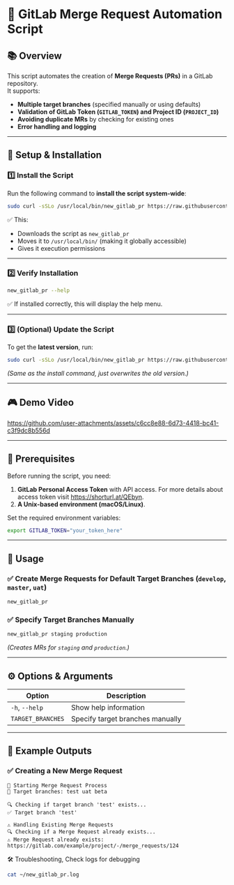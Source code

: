 # 🚀 GitLab Merge Request Automation Script

## 📚 Overview
This script automates the creation of **Merge Requests (PRs)** in a GitLab repository.  
It supports:
- **Multiple target branches** (specified manually or using defaults)
- **Validation of GitLab Token (`GITLAB_TOKEN`) and Project ID (`PROJECT_ID`)**
- **Avoiding duplicate MRs** by checking for existing ones
- **Error handling and logging**

---

## 📌 Setup & Installation

### **1️⃣ Install the Script**
Run the following command to **install the script system-wide**:
```bash
sudo curl -sSLo /usr/local/bin/new_gitlab_pr https://raw.githubusercontent.com/theizekry/gitlab-merge-requests-bot/refs/heads/main/gitlab_pr.sh && sudo chmod +x /usr/local/bin/new_gitlab_pr
```
✅ This:
- Downloads the script as `new_gitlab_pr`
- Moves it to `/usr/local/bin/` (making it globally accessible)
- Gives it execution permissions

---

### **2️⃣ Verify Installation**
```bash
new_gitlab_pr --help
```
✅ If installed correctly, this will display the help menu.

---

### **3️⃣ (Optional) Update the Script**
To get the **latest version**, run:
```bash
sudo curl -sSLo /usr/local/bin/new_gitlab_pr https://raw.githubusercontent.com/theizekry/gitlab-merge-requests-bot/refs/heads/main/gitlab_pr.sh && sudo chmod +x /usr/local/bin/new_gitlab_pr
```
*(Same as the install command, just overwrites the old version.)*

---

## 🎮 Demo Video
https://github.com/user-attachments/assets/c6cc8e88-6d73-4418-bc41-c3f9dc8b556d

---

## 📌 Prerequisites
Before running the script, you need:
1. **GitLab Personal Access Token** with API access. For more details about access token visit https://shorturl.at/QEbyn.
2. **A Unix-based environment (macOS/Linux)**.

Set the required environment variables:
```bash
export GITLAB_TOKEN="your_token_here"
```

---

## 🚀 Usage

### ✅ **Create Merge Requests for Default Target Branches (`develop`, `master`, `uat`)**
```bash
new_gitlab_pr
```

### ✅ **Specify Target Branches Manually**
```bash
new_gitlab_pr staging production
```
*(Creates MRs for `staging` and `production`.)*

---

## ⚙️ Options & Arguments
| Option | Description |
|--------|------------|
| `-h`, `--help` | Show help information |
| `TARGET_BRANCHES` | Specify target branches manually |

---

## 📝 Example Outputs

### ✅ **Creating a New Merge Request**
```
🚀 Starting Merge Request Process
📌 Target branches: test uat beta

🔍 Checking if target branch 'test' exists...
✅ Target branch 'test'

⚠️ Handling Existing Merge Requests
🔍 Checking if a Merge Request already exists...
⚠️ Merge Request already exists: https://gitlab.com/example/project/-/merge_requests/124
```

🛠️ Troubleshooting, Check logs for debugging
``` bash
cat ~/new_gitlab_pr.log
```